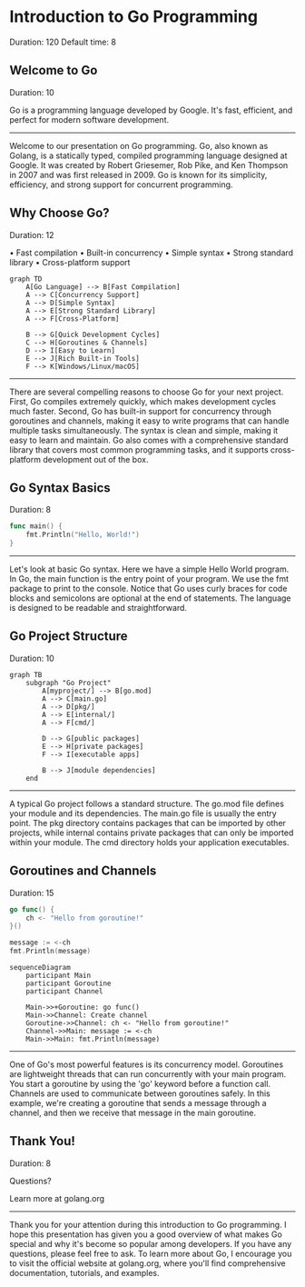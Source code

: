 # Introduction to Go Programming

Duration: 120
Default time: 8

## Welcome to Go

Duration: 10

Go is a programming language developed by Google. It's fast, efficient, and perfect for modern software development.

---

Welcome to our presentation on Go programming. Go, also known as Golang, is a statically typed, compiled programming language designed at Google. It was created by Robert Griesemer, Rob Pike, and Ken Thompson in 2007 and was first released in 2009. Go is known for its simplicity, efficiency, and strong support for concurrent programming.

## Why Choose Go?

Duration: 12

• Fast compilation
• Built-in concurrency
• Simple syntax
• Strong standard library
• Cross-platform support

```mermaid
graph TD
    A[Go Language] --> B[Fast Compilation]
    A --> C[Concurrency Support]
    A --> D[Simple Syntax]
    A --> E[Strong Standard Library]
    A --> F[Cross-Platform]
    
    B --> G[Quick Development Cycles]
    C --> H[Goroutines & Channels]
    D --> I[Easy to Learn]
    E --> J[Rich Built-in Tools]
    F --> K[Windows/Linux/macOS]
```

---

There are several compelling reasons to choose Go for your next project. First, Go compiles extremely quickly, which makes development cycles much faster. Second, Go has built-in support for concurrency through goroutines and channels, making it easy to write programs that can handle multiple tasks simultaneously. The syntax is clean and simple, making it easy to learn and maintain. Go also comes with a comprehensive standard library that covers most common programming tasks, and it supports cross-platform development out of the box.

## Go Syntax Basics

Duration: 8

```go
func main() {
    fmt.Println("Hello, World!")
}
```

---

Let's look at basic Go syntax. Here we have a simple Hello World program. In Go, the main function is the entry point of your program. We use the fmt package to print to the console. Notice that Go uses curly braces for code blocks and semicolons are optional at the end of statements. The language is designed to be readable and straightforward.

## Go Project Structure

Duration: 10

```mermaid
graph TB
    subgraph "Go Project"
        A[myproject/] --> B[go.mod]
        A --> C[main.go]
        A --> D[pkg/]
        A --> E[internal/]
        A --> F[cmd/]
        
        D --> G[public packages]
        E --> H[private packages]
        F --> I[executable apps]
        
        B --> J[module dependencies]
    end
```

---

A typical Go project follows a standard structure. The go.mod file defines your module and its dependencies. The main.go file is usually the entry point. The pkg directory contains packages that can be imported by other projects, while internal contains private packages that can only be imported within your module. The cmd directory holds your application executables.

## Goroutines and Channels

Duration: 15

```go
go func() {
    ch <- "Hello from goroutine!"
}()

message := <-ch
fmt.Println(message)
```

```mermaid
sequenceDiagram
    participant Main
    participant Goroutine
    participant Channel
    
    Main->>+Goroutine: go func()
    Main->>Channel: Create channel
    Goroutine->>Channel: ch <- "Hello from goroutine!"
    Channel->>Main: message := <-ch
    Main->>Main: fmt.Println(message)
```

---

One of Go's most powerful features is its concurrency model. Goroutines are lightweight threads that can run concurrently with your main program. You start a goroutine by using the 'go' keyword before a function call. Channels are used to communicate between goroutines safely. In this example, we're creating a goroutine that sends a message through a channel, and then we receive that message in the main goroutine.

## Thank You!

Duration: 8

Questions?

Learn more at golang.org

---

Thank you for your attention during this introduction to Go programming. I hope this presentation has given you a good overview of what makes Go special and why it's become so popular among developers. If you have any questions, please feel free to ask. To learn more about Go, I encourage you to visit the official website at golang.org, where you'll find comprehensive documentation, tutorials, and examples.